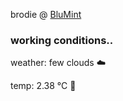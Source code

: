 brodie @ [BluMint](https://www.linkedin.com/company/blumint-io/)

<!--weather_start-->
### working conditions..

weather: few clouds ☁️

temp: 2.38 °C 🧥

<!--weather_end-->
